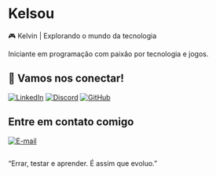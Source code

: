 # Kelsou

🎮 Kelvin | Explorando o mundo da tecnologia

Iniciante em programação com paixão por tecnologia e jogos.

## 🔗 Vamos nos conectar!
[![LinkedIn](https://img.shields.io/badge/Linkedin-0077B5?style=for-the-badge&logo=linkedin&logoColor=white)](https://www.linkedin.com/in/kelvin-souza-a0b687165/) 
[![Discord](https://img.shields.io/badge/Discord-7289DA?style=for-the-badge&logo=discord&logoColor=white)](https://discord.com/channels/@kalvinclain/)
[![GitHub](https://img.shields.io/badge/GitHub-100000?style=for-the-badge&logo=github&logoColor=white)](https://github.com/kelsou)

## Entre em contato comigo
[![E-mail](https://img.shields.io/badge/-Email-000?style=for-the-badge&logo=microsoft-outlook&logoColor=007BFF)](mailto:kssouza28@outlook.com)

##

“Errar, testar e aprender. É assim que evoluo.”
